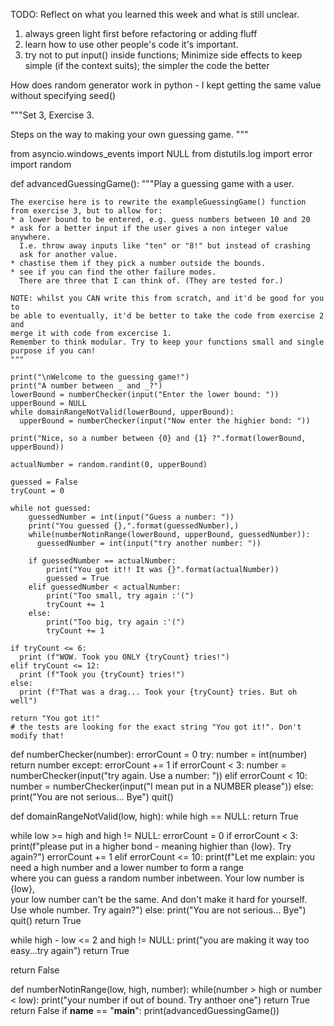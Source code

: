 TODO: Reflect on what you learned this week and what is still unclear.

1. always green light first before refactoring or adding fluff
2. learn how to use other people's code it's important.
3. try not to put input() inside functions; Minimize side effects to keep simple (if the context suits); the simpler the code the better

How does random generator work in python - I kept getting the same value without specifying seed()

"""Set 3, Exercise 3.

Steps on the way to making your own guessing game.
"""

from asyncio.windows_events import NULL
from distutils.log import error
import random

def advancedGuessingGame():
"""Play a guessing game with a user.

    The exercise here is to rewrite the exampleGuessingGame() function
    from exercise 3, but to allow for:
    * a lower bound to be entered, e.g. guess numbers between 10 and 20
    * ask for a better input if the user gives a non integer value anywhere.
      I.e. throw away inputs like "ten" or "8!" but instead of crashing
      ask for another value.
    * chastise them if they pick a number outside the bounds.
    * see if you can find the other failure modes.
      There are three that I can think of. (They are tested for.)

    NOTE: whilst you CAN write this from scratch, and it'd be good for you to
    be able to eventually, it'd be better to take the code from exercise 2 and
    merge it with code from excercise 1.
    Remember to think modular. Try to keep your functions small and single
    purpose if you can!
    """

    print("\nWelcome to the guessing game!")
    print("A number between _ and _?")
    lowerBound = numberChecker(input("Enter the lower bound: "))
    upperBound = NULL
    while domainRangeNotValid(lowerBound, upperBound):
      upperBound = numberChecker(input("Now enter the highier bond: "))

    print("Nice, so a number between {0} and {1} ?".format(lowerBound, upperBound))

    actualNumber = random.randint(0, upperBound)

    guessed = False
    tryCount = 0

    while not guessed:
        guessedNumber = int(input("Guess a number: "))
        print("You guessed {},".format(guessedNumber),)
        while(numberNotinRange(lowerBound, upperBound, guessedNumber)):
          guessedNumber = int(input("try another number: "))

        if guessedNumber == actualNumber:
            print("You got it!! It was {}".format(actualNumber))
            guessed = True
        elif guessedNumber < actualNumber:
            print("Too small, try again :'(")
            tryCount += 1
        else:
            print("Too big, try again :'(")
            tryCount += 1

    if tryCount <= 6:
      print (f"WOW. Took you ONLY {tryCount} tries!")
    elif tryCount <= 12:
      print (f"Took you {tryCount} tries!")
    else:
      print (f"That was a drag... Took your {tryCount} tries. But oh well")

    return "You got it!"
    # the tests are looking for the exact string "You got it!". Don't modify that!

def numberChecker(number):
errorCount = 0
try:
number = int(number)
return number
except:
errorCount += 1
if errorCount < 3:
number = numberChecker(input("try again. Use a number: "))
elif errorCount < 10:
number = numberChecker(input("I mean put in a NUMBER please"))
else:
print("You are not serious... Bye")
quit()

def domainRangeNotValid(low, high):
while high == NULL:
return True

while low >= high and high != NULL:
errorCount = 0
if errorCount < 3:
print(f"please put in a higher bond - meaning highier than {low}. Try again?")
errorCount += 1
elif errorCount <= 10:
print(f"Let me explain: you need a high number and a lower number to form a range\
 where you can guess a random number inbetween. Your low number is {low},\
 your low number can't be the same. And don't make it hard for yourself. \
 Use whole number. Try again?")
else:
print("You are not serious... Bye")
quit()
return True

while high - low <= 2 and high != NULL:
print("you are making it way too easy...try again")
return True

return False

def numberNotinRange(low, high, number):
while(number > high or number < low):
print("your number if out of bound. Try anthoer one")
return True
return False
if **name** == "**main**":
print(advancedGuessingGame())
